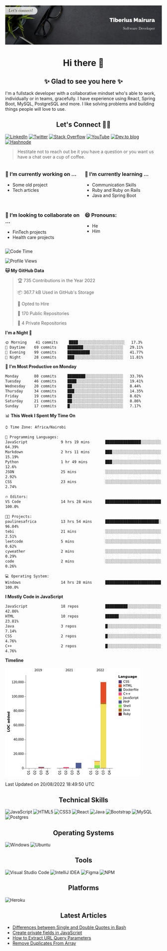 ![cover-image](assets/images/banner.jpg)

<h1 align="center">
 Hi there 👋
</h1>

<h2 align="center"> ✨ Glad to see you here ✨ </h2>

I'm a fullstack developer with a collaborative mindset who's able to work, individually or in teams, gracefully. I have experience using React, Spring Boot, MySQL, PostgreSQL and more. I like solving problems and building things people will love to use.

<h2 align="center"> Let's Connect 🤝🏾 </h2>

[![LinkedIn](https://img.shields.io/badge/linkedin-%230077B5.svg?style=for-the-badge&logo=linkedin&logoColor=white)](https://www.linkedin.com/in/tiberius-mairura/) [![Twitter](https://img.shields.io/badge/Twitter-%231DA1F2.svg?style=for-the-badge&logo=Twitter&logoColor=white)](https://twitter.com/hermit_tiberius) [![Stack Overflow](https://img.shields.io/badge/-Stackoverflow-FE7A16?style=for-the-badge&logo=stack-overflow&logoColor=white)](https://stackoverflow.com/users/11869442/tiberius) [![YouTube](https://img.shields.io/badge/YouTube-%23FF0000.svg?style=for-the-badge&logo=YouTube&logoColor=white)](https://www.youtube.com/channel/UCEyv3oMzvLUv6tGs9KD_S_A) [![Dev.to blog](https://img.shields.io/badge/dev.to-0A0A0A?style=for-the-badge&logo=dev.to&logoColor=white)](https://dev.to/hermitex) [![Hashnode](https://img.shields.io/badge/Hashnode-2962FF?style=for-the-badge&logo=hashnode&logoColor=white)](https://hashnode.com/@hermitex)

> Hestitate not to reach out be it you have a question or you want us have a chat over a cup of coffee.

<div style="display: grid; gap: 0.5rem; grid-template-columns: repeat(2, 1fr);">

<div>

<h3>🔭  I’m currently working on ...</h3>

- Some old project
- Tech articles

</div>

<div>

<h3>🌱 I’m currently learning ...</h3>

- Communication Skills
- Ruby and Ruby on Rails
- Java and Spring Boot

</div>

<div>
<h3>👯 I’m looking to collaborate on ...</h3>

- FinTech projects
- Health care projects

</div>

<div>
<h3>😄 Pronouns:</h3>

- He
- Him
  
</div>

</div>

<!--START_SECTION:waka-->
![Code Time](http://img.shields.io/badge/Code%20Time-249%20hrs%2021%20mins-blue)

![Profile Views](http://img.shields.io/badge/Profile%20Views-7-blue)

**🐱 My GitHub Data** 

> 🏆 735 Contributions in the Year 2022
 > 
> 📦 367.7 kB Used in GitHub's Storage 
 > 
> 💼 Opted to Hire
 > 
> 📜 170 Public Repositories 
 > 
> 🔑 4 Private Repositories  
 > 
**I'm a Night 🦉** 

```text
🌞 Morning    41 commits     ████░░░░░░░░░░░░░░░░░░░░░   17.3% 
🌆 Daytime    69 commits     ███████░░░░░░░░░░░░░░░░░░   29.11% 
🌃 Evening    99 commits     ██████████░░░░░░░░░░░░░░░   41.77% 
🌙 Night      28 commits     ███░░░░░░░░░░░░░░░░░░░░░░   11.81%

```
📅 **I'm Most Productive on Monday** 

```text
Monday       80 commits     ████████░░░░░░░░░░░░░░░░░   33.76% 
Tuesday      46 commits     ████░░░░░░░░░░░░░░░░░░░░░   19.41% 
Wednesday    20 commits     ██░░░░░░░░░░░░░░░░░░░░░░░   8.44% 
Thursday     34 commits     ███░░░░░░░░░░░░░░░░░░░░░░   14.35% 
Friday       19 commits     ██░░░░░░░░░░░░░░░░░░░░░░░   8.02% 
Saturday     21 commits     ██░░░░░░░░░░░░░░░░░░░░░░░   8.86% 
Sunday       17 commits     █░░░░░░░░░░░░░░░░░░░░░░░░   7.17%

```


📊 **This Week I Spent My Time On** 

```text
⌚︎ Time Zone: Africa/Nairobi

💬 Programming Languages: 
JavaScript               9 hrs 19 mins       ████████████████░░░░░░░░░   64.39% 
Markdown                 2 hrs 11 mins       ███░░░░░░░░░░░░░░░░░░░░░░   15.19% 
Python                   1 hr 49 mins        ███░░░░░░░░░░░░░░░░░░░░░░   12.6% 
JSON                     25 mins             ░░░░░░░░░░░░░░░░░░░░░░░░░   2.92% 
CSS                      23 mins             ░░░░░░░░░░░░░░░░░░░░░░░░░   2.74%

🔥 Editors: 
VS Code                  14 hrs 28 mins      █████████████████████████   100.0%

🐱‍💻 Projects: 
paulinesafrica           13 hrs 54 mins      ████████████████████████░   96.04% 
tebi                     21 mins             ░░░░░░░░░░░░░░░░░░░░░░░░░   2.51% 
leetcode                 5 mins              ░░░░░░░░░░░░░░░░░░░░░░░░░   0.62% 
cyweather                2 mins              ░░░░░░░░░░░░░░░░░░░░░░░░░   0.29% 
code                     2 mins              ░░░░░░░░░░░░░░░░░░░░░░░░░   0.26%

💻 Operating System: 
Windows                  14 hrs 28 mins      █████████████████████████   100.0%

```

**I Mostly Code in JavaScript** 

```text
JavaScript               18 repos            ██████████░░░░░░░░░░░░░░░   42.86% 
HTML                     10 repos            ██████░░░░░░░░░░░░░░░░░░░   23.81% 
Java                     3 repos             █░░░░░░░░░░░░░░░░░░░░░░░░   7.14% 
CSS                      2 repos             █░░░░░░░░░░░░░░░░░░░░░░░░   4.76% 
C++                      2 repos             █░░░░░░░░░░░░░░░░░░░░░░░░   4.76%

```


**Timeline**

![Chart not found](https://raw.githubusercontent.com/hermitex/hermitex/main/charts/bar_graph.png) 


 Last Updated on 20/08/2022 18:49:50 UTC
<!--END_SECTION:waka-->

<h2 align="center"> Technical Skills </h2>

![JavaScript](https://img.shields.io/badge/javascript-%23323330.svg?style=for-the-badge&logo=javascript&logoColor=%23F7DF1E) ![HTML5](https://img.shields.io/badge/html5-%23E34F26.svg?style=for-the-badge&logo=html5&logoColor=white) ![CSS3](https://img.shields.io/badge/css3-%231572B6.svg?style=for-the-badge&logo=css3&logoColor=white) ![React](https://img.shields.io/badge/react-%2320232a.svg?style=for-the-badge&logo=react&logoColor=%2361DAFB) ![Java](https://img.shields.io/badge/java-%23ED8B00.svg?style=for-the-badge&logo=java&logoColor=white) ![Bootstrap](https://img.shields.io/badge/bootstrap-%23563D7C.svg?style=for-the-badge&logo=bootstrap&logoColor=white) ![MySQL](https://img.shields.io/badge/mysql-%2300f.svg?style=for-the-badge&logo=mysql&logoColor=white) ![Postgres](https://img.shields.io/badge/postgres-%23316192.svg?style=for-the-badge&logo=postgresql&logoColor=white)

<h2 align="center"> Operating Systems </h2>

![Windows](https://img.shields.io/badge/Windows-0078D6?style=for-the-badge&logo=windows&logoColor=white) ![Ubuntu](https://img.shields.io/badge/Ubuntu-E95420?style=for-the-badge&logo=ubuntu&logoColor=white)

<h2 align="center"> Tools </h2>

![Visual Studio Code](https://img.shields.io/badge/Visual%20Studio%20Code-0078d7.svg?style=for-the-badge&logo=visual-studio-code&logoColor=white) ![IntelliJ IDEA](https://img.shields.io/badge/IntelliJIDEA-000000.svg?style=for-the-badge&logo=intellij-idea&logoColor=white) ![Figma](https://img.shields.io/badge/figma-%23F24E1E.svg?style=for-the-badge&logo=figma&logoColor=white) ![NPM](https://img.shields.io/badge/NPM-%23000000.svg?style=for-the-badge&logo=npm&logoColor=white)

<h2 align="center"> Platforms </h2>

![Heroku](https://img.shields.io/badge/heroku-%23430098.svg?style=for-the-badge&logo=heroku&logoColor=white)

 <h2 align="center">Latest Articles </h2>

- [Differences between Single and Double Quotes in Bash](https://dev.to/hermitex/differences-between-single-and-double-quotes-in-bash-3eog)
- [Create private fields in JavaScript](https://dev.to/hermitex/create-private-fields-in-javascript-3ean)
- [How to Extract URL Query Parameters](https://dev.to/hermitex/how-to-extract-url-search-parameters-4k58)
- [Remove Duplicates From Array](https://dev.to/hermitex/remove-duplicates-from-array-1d6h)
